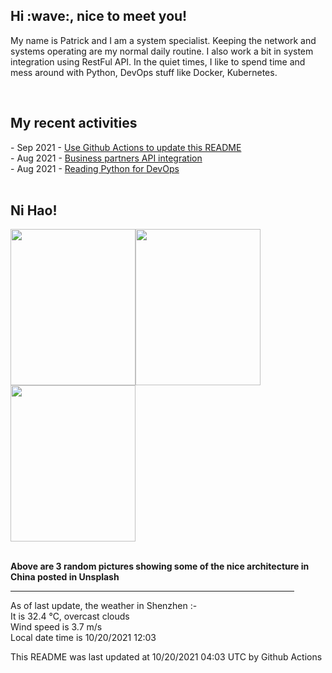 <h2> Hi :wave:, nice to meet you! </h2>

<!-- <img align='right' src="https://media.giphy.com/media/3o6ZsWiPs8bx32YWyY/giphy.gif" width="300" /> -->

<p alight="left">My name is Patrick and I am a system specialist. Keeping the network and systems operating are my normal daily routine. I also work a bit in system integration using RestFul API. In the quiet times, I like to spend time and mess around with Python, DevOps stuff like Docker, Kubernetes.</p>
<br>
<h2>My recent activities</h2>
<!-- Activities start -->
- Sep 2021 - <a href='https://docs.github.com/en/actions' target='_blank'>Use Github Actions to update this README</a><br>
- Aug 2021 - <a href='#' target='_blank'>Business partners API integration</a><br>
- Aug 2021 - <a href='https://book.douban.com/subject/34787347/' target='_blank'>Reading Python for DevOps</a><br><!-- Activities end -->
<br>

<h2><b>Ni Hao!</b></h2>
<p>
<img width="200" height="250" src="https://images.unsplash.com/photo-1555088835-68bc7c180511?crop=entropy&cs=tinysrgb&fit=max&fm=jpg&ixid=MnwyNjYzMzV8MHwxfHJhbmRvbXx8fHx8fHx8fDE2MzQ1NDk2Nzg&ixlib=rb-1.2.1&q=80&w=200&h=250" /><img width="200" height="250" src="https://images.unsplash.com/photo-1583560773244-4f395585bf32?crop=entropy&cs=tinysrgb&fit=max&fm=jpg&ixid=MnwyNjYzMzV8MHwxfHJhbmRvbXx8fHx8fHx8fDE2MzQ1NDk2Nzg&ixlib=rb-1.2.1&q=80&w=200&h=250" /><img width="200" height="250" src="https://images.unsplash.com/photo-1513345407170-3f7ecd3b7d74?crop=entropy&cs=tinysrgb&fit=max&fm=jpg&ixid=MnwyNjYzMzV8MHwxfHJhbmRvbXx8fHx8fHx8fDE2MzQ1NDk2Nzg&ixlib=rb-1.2.1&q=80&w=200" /></p>
<br>
<b>Above are 3 random pictures showing some of the nice architecture in China posted in Unsplash</b>

<hr size='8' width='90%'>

<!-- Weather start -->
As of last update, the weather in Shenzhen :- <br>
It is 32.4 &#8451;, overcast clouds<br>
Wind speed is 3.7 m/s<br>
Local date time is 10/20/2021 12:03<br><!-- Weather end -->
<!-- Updatetime start -->
This README was last updated at 10/20/2021 04:03 UTC by Github Actions<!-- Updatetime end -->
